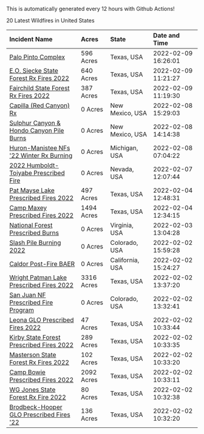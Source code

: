This is automatically generated every 12 hours with Github Actions!

20 Latest Wildfires in United States

 | Incident Name | Acres | State | Date and Time |
|:---|:---|:---|:---|
| [Palo Pinto Complex](https://inciweb.nwcg.gov/incident/7966/) | 596 Acres | Texas, USA | 2022-02-09 16:26:01 |
| [E.O. Siecke State Forest Rx Fires 2022](https://inciweb.nwcg.gov/incident/7940/) | 640 Acres | Texas, USA | 2022-02-09 11:21:27 |
| [Fairchild State Forest Rx Fires 2022](https://inciweb.nwcg.gov/incident/7935/) | 387 Acres | Texas, USA | 2022-02-09 11:19:30 |
| [Capilla (Red Canyon) Rx](https://inciweb.nwcg.gov/incident/7949/) | 0 Acres | New Mexico, USA | 2022-02-08 15:29:03 |
| [Sulphur Canyon & Hondo Canyon Pile Burns](https://inciweb.nwcg.gov/incident/7948/) | 0 Acres | New Mexico, USA | 2022-02-08 14:14:38 |
| [Huron-Manistee NFs '22 Winter Rx Burning](https://inciweb.nwcg.gov/incident/7928/) | 0 Acres | Michigan, USA | 2022-02-08 07:04:22 |
| [2022 Humboldt-Toiyabe Prescribed Fire](https://inciweb.nwcg.gov/incident/7310/) | 0 Acres | Nevada, USA | 2022-02-07 12:07:44 |
| [Pat Mayse Lake Prescribed Fires 2022](https://inciweb.nwcg.gov/incident/7947/) | 497 Acres | Texas, USA | 2022-02-04 12:48:31 |
| [Camp Maxey Prescribed Fires 2022](https://inciweb.nwcg.gov/incident/7946/) | 1494 Acres | Texas, USA | 2022-02-04 12:34:15 |
| [National Forest Prescribed Burns](https://inciweb.nwcg.gov/incident/7945/) | 0 Acres | Virginia, USA | 2022-02-03 13:04:28 |
| [Slash Pile Burning 2022](https://inciweb.nwcg.gov/incident/4648/) | 0 Acres | Colorado, USA | 2022-02-02 15:59:28 |
| [Caldor Post-Fire BAER](https://inciweb.nwcg.gov/incident/7842/) | 0 Acres | California, USA | 2022-02-02 15:24:27 |
| [Wright Patman Lake Prescribed Fires 2022](https://inciweb.nwcg.gov/incident/7942/) | 3316 Acres | Texas, USA | 2022-02-02 13:37:20 |
| [San Juan NF Prescribed Fire Program](https://inciweb.nwcg.gov/incident/6288/) | 0 Acres | Colorado, USA | 2022-02-02 13:32:41 |
| [Leona GLO Prescribed Fires 2022](https://inciweb.nwcg.gov/incident/7936/) | 47 Acres | Texas, USA | 2022-02-02 10:33:44 |
| [Kirby State Forest Prescribed Fires 2022](https://inciweb.nwcg.gov/incident/7930/) | 289 Acres | Texas, USA | 2022-02-02 10:33:35 |
| [Masterson State Forest Rx Fires 2022](https://inciweb.nwcg.gov/incident/7941/) | 102 Acres | Texas, USA | 2022-02-02 10:33:20 |
| [Camp Bowie Prescribed Fires 2022](https://inciweb.nwcg.gov/incident/7943/) | 2092 Acres | Texas, USA | 2022-02-02 10:33:11 |
| [WG Jones State Forest Rx Fire 2022](https://inciweb.nwcg.gov/incident/7938/) | 80 Acres | Texas, USA | 2022-02-02 10:32:38 |
| [Brodbeck-Hooper GLO Prescribed Fires '22](https://inciweb.nwcg.gov/incident/7937/) | 136 Acres | Texas, USA | 2022-02-02 10:32:20 |
